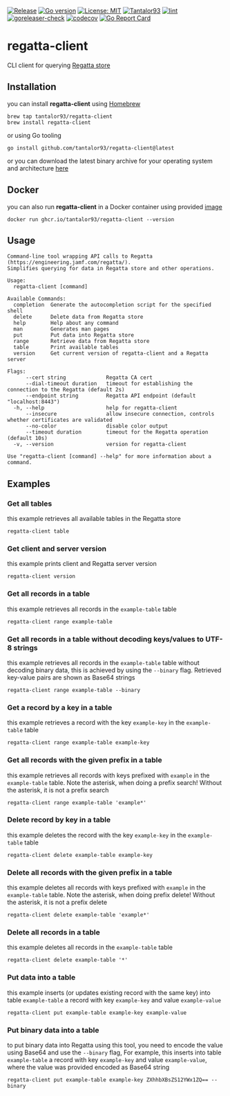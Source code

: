 [![Release](https://img.shields.io/github/release/Tantalor93/regatta-client/all.svg)](https://github.com/tantalor93/regatta-client/releases)
[![Go version](https://img.shields.io/github/go-mod/go-version/Tantalor93/regatta-client)](https://github.com/Tantalor93/regatta-client/blob/main/go.mod#L3)
[![License: MIT](https://img.shields.io/badge/License-MIT-yellow.svg)](LICENSE)
[![Tantalor93](https://circleci.com/gh/Tantalor93/regatta-client/tree/main.svg?style=svg)](https://circleci.com/gh/Tantalor93/regatta-client?branch=main)
[![lint](https://github.com/Tantalor93/regatta-client/actions/workflows/lint.yml/badge.svg?branch=main)](https://github.com/Tantalor93/regatta-client/actions/workflows/lint.yml)
[![goreleaser-check](https://github.com/Tantalor93/regatta-client/actions/workflows/goreleaser-check.yml/badge.svg?branch=main)](https://github.com/Tantalor93/regatta-client/actions/workflows/goreleaser-check.yml)
[![codecov](https://codecov.io/gh/Tantalor93/regatta-client/branch/main/graph/badge.svg?token=V47TUVZKNF)](https://codecov.io/gh/Tantalor93/regatta-client)
[![Go Report Card](https://goreportcard.com/badge/github.com/tantalor93/regatta-client)](https://goreportcard.com/report/github.com/tantalor93/regatta-client)

# regatta-client
CLI client for querying [Regatta store](https://github.com/jamf/regatta) 

## Installation
you can install **regatta-client** using [Homebrew](https://brew.sh/)

```
brew tap tantalor93/regatta-client
brew install regatta-client
```

or using Go tooling 

```
go install github.com/tantalor93/regatta-client@latest
```

or you can download the latest binary archive for your operating system and architecture [here](https://github.com/Tantalor93/regatta-client/releases/latest)

## Docker
you can also run **regatta-client** in a Docker container using provided [image](https://github.com/Tantalor93/regatta-client/pkgs/container/regatta-client)

```
docker run ghcr.io/tantalor93/regatta-client --version
```

## Usage

```
Command-line tool wrapping API calls to Regatta (https://engineering.jamf.com/regatta/).
Simplifies querying for data in Regatta store and other operations.

Usage:
  regatta-client [command]

Available Commands:
  completion  Generate the autocompletion script for the specified shell
  delete      Delete data from Regatta store
  help        Help about any command
  man         Generates man pages
  put         Put data into Regatta store
  range       Retrieve data from Regatta store
  table       Print available tables
  version     Get current version of regatta-client and a Regatta server

Flags:
      --cert string             Regatta CA cert
      --dial-timeout duration   timeout for establishing the connection to the Regatta (default 2s)
      --endpoint string         Regatta API endpoint (default "localhost:8443")
  -h, --help                    help for regatta-client
      --insecure                allow insecure connection, controls whether certificates are validated
      --no-color                disable color output
      --timeout duration        timeout for the Regatta operation (default 10s)
  -v, --version                 version for regatta-client

Use "regatta-client [command] --help" for more information about a command.
```

## Examples

### Get all tables
this example retrieves all available tables in the Regatta store

```
regatta-client table
```

### Get client and server version
this example prints client and Regatta server version

```
regatta-client version
```

### Get all records in a table
this example retrieves all records in the `example-table` table

```
regatta-client range example-table
```

### Get all records in a table without decoding keys/values to UTF-8 strings
this example retrieves all records in the `example-table` table without decoding binary data, this is achieved by using the `--binary` flag. Retrieved key-value pairs are shown as Base64 strings

```
regatta-client range example-table --binary 
```

### Get a record by a key in a table
this example retrieves a record with the key `example-key` in the `example-table` table

```
regatta-client range example-table example-key
```

### Get all records with the given prefix in a table
this example retrieves all records with keys prefixed with `example` in the `example-table` table. Note the asterisk, when doing a prefix search! Without the asterisk, it is not a prefix search

```
regatta-client range example-table 'example*'
```

### Delete record by key in a table
this example deletes the record with the key `example-key` in the `example-table` table

```
regatta-client delete example-table example-key
```

### Delete all records with the given prefix in a table 
this example deletes all records with keys prefixed with `example` in the `example-table` table. Note the asterisk, when doing prefix delete! Without the asterisk, it is not a prefix delete

```
regatta-client delete example-table 'example*'
```

### Delete all records in a table
this example deletes all records in the `example-table` table 

```
regatta-client delete example-table '*'
```

### Put data into a table
this example inserts (or updates existing record with the same key) into table `example-table` a record with key `example-key` and value `example-value`

```
regatta-client put example-table example-key example-value
```

### Put binary data into a table
to put binary data into Regatta using this tool, you need to encode the value using Base64 and use the `--binary` flag, 
For example, this inserts into table `example-table` a record with key `example-key` and value `example-value`, where the value was
provided encoded as Base64 string

```
regatta-client put example-table example-key ZXhhbXBsZS12YWx1ZQ== --binary
```
